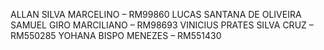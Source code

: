 ALLAN SILVA MARCELINO – RM99860
LUCAS SANTANA DE OLIVEIRA
SAMUEL GIRO MARCILIANO – RM98693
VINICIUS PRATES SILVA CRUZ – RM550285
YOHANA BISPO MENEZES – RM551430
